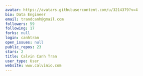 ```yaml
---
avatar: https://avatars.githubusercontent.com/u/3214379?v=4
bio: Data Engineer
email: trandcanh@gmail.com
followers: 59
following: 17
forks: null
login: canhtran
open_issues: null
public_repos: 23
stars: 2
title: Calvin Canh Tran
user_type: User
website: www.calvinio.com
---
```

